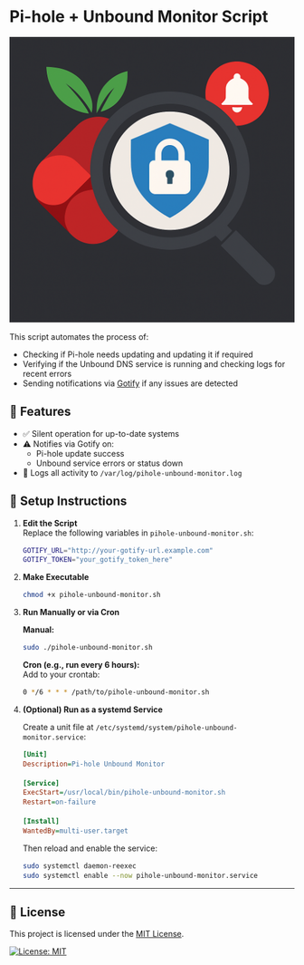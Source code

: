 # Pi-hole + Unbound Monitor Script

![Project Logo](assets/logo.png)

This script automates the process of:

- Checking if Pi-hole needs updating and updating it if required
- Verifying if the Unbound DNS service is running and checking logs for recent errors
- Sending notifications via [Gotify](https://gotify.net/) if any issues are detected

## 🚀 Features

- ✅ Silent operation for up-to-date systems
- ⚠️ Notifies via Gotify on:
    - Pi-hole update success
  - Unbound service errors or status down
- 📝 Logs all activity to `/var/log/pihole-unbound-monitor.log`

## 🔧 Setup Instructions

1. **Edit the Script**  
     Replace the following variables in `pihole-unbound-monitor.sh`:

     ```bash
     GOTIFY_URL="http://your-gotify-url.example.com"
     GOTIFY_TOKEN="your_gotify_token_here"
     ```

2. **Make Executable**

     ```bash
     chmod +x pihole-unbound-monitor.sh
     ```

3. **Run Manually or via Cron**

     **Manual:**

     ```bash
     sudo ./pihole-unbound-monitor.sh
    ```

    **Cron (e.g., run every 6 hours):**  
         Add to your crontab:

    ```bash
    0 */6 * * * /path/to/pihole-unbound-monitor.sh
    ```

4. **(Optional) Run as a systemd Service**

     Create a unit file at `/etc/systemd/system/pihole-unbound-monitor.service`:

     ```ini
     [Unit]
     Description=Pi-hole Unbound Monitor

     [Service]
     ExecStart=/usr/local/bin/pihole-unbound-monitor.sh
     Restart=on-failure

     [Install]
     WantedBy=multi-user.target
     ```

     Then reload and enable the service:

     ```bash
     sudo systemctl daemon-reexec
     sudo systemctl enable --now pihole-unbound-monitor.service
     ```

---

## 📝 License

This project is licensed under the [MIT License](LICENSE).

[![License: MIT](https://img.shields.io/badge/License-MIT-yellow.svg)](https://opensource.org/licenses/MIT)
